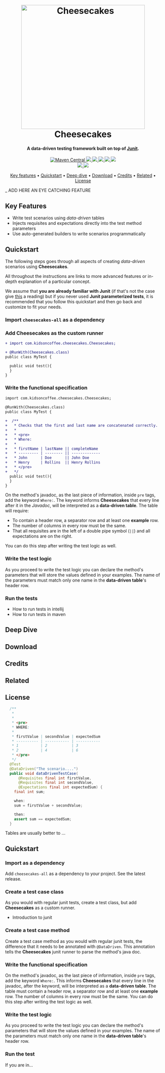 <h1 align="center">
  <br>
  <img src="https://cdn.pixabay.com/photo/2017/11/28/00/45/cheesecake-2982634_960_720.png" alt="Cheesecakes" width="400">
  <br>
  Cheesecakes
  <br>
</h1>

<h4 align="center">A data-driven testing framework built on top of <a href="https://junit.org/junit4/" target="_blank">Junit</a>.</h4>

<p align="center">
  <a href="#">
    <img alt="Maven Central" src="https://img.shields.io/maven-central/v/com.kidsoncoffee.cheesecakes/cheesecakes-all.svg"/>
  </a>
  <a href="https://travis-ci.org/kidsoncoffee/cheesecakes">
      <img src="https://travis-ci.org/kidsoncoffee/cheesecakes.svg?branch=master"/>
  </a>
  <a href="https://www.codacy.com/app/fernandochovich/cheesecakes?utm_source=github.com&amp;utm_medium=referral&amp;utm_content=kidsoncoffee/cheesecakes&amp;utm_campaign=Badge_Grade">
      <img src="https://api.codacy.com/project/badge/Grade/d06b366b33a74e1ba180a44fe68d20cd"/>
  </a>
  <a href="https://github.com/kidsoncoffee/cheesecakes/issues">
      <img src="https://img.shields.io/github/issues/kidsoncoffee/cheesecakes.svg"/>
  </a>
  <a href="#">
      <img src="https://img.shields.io/badge/contributions-welcome-orange.svg"/>
  </a>
  <a href="https://opensource.org/licenses/MIT">
      <img src="https://img.shields.io/badge/license-MIT-blue.svg"/>
  </a>
  <br/>
  <a href="https://gitter.im/cheesecakes-ddt">
    <img src="https://badges.gitter.im/cheesecakes-ddt.svg"/>
  </a>
  <a href="https://saythanks.io/to/kidsoncoffee">
      <img src="https://img.shields.io/badge/SayThanks.io-%E2%98%BC-1EAEDB.svg"/>
  </a>
</p>

<p align="center">
  <a href="#key-features">Key features</a> •
  <a href="#quickstart">Quickstart</a> •
  <a href="#deep-dive">Deep dive</a> •
  <a href="#download">Download</a> •
  <a href="#credits">Credits</a> •
  <a href="#related">Related</a> •
  <a href="#license">License</a>
</p>

_ ADD HERE AN EYE CATCHING FEATURE

## Key Features

* Write test scenarios using *data-driven* tables
* Injects requisites and expectations directly into the test method parameters
* Use auto-generated builders to write scenarios programmatically

## Quickstart

The following steps goes through all aspects of creating *data-driven* scenarios using **Cheesecakes**. 

All throughout the instructions are links to more advanced features or in-depth explanation of a particular concept. 

We assume that **you are already familiar with Junit** (if that's not the case give [this](https://junit.org/junit4/) a reading) but if you never used **Junit parameterized tests**, it is recommended that you follow this quickstart and then go back and customize to fit your needs.

### Import `cheesecakes-all` as a dependency

### Add **Cheesecakes** as the custom runner

```diff
+ import com.kidsoncoffee.cheesecakes.Cheesecakes;

+ @RunWith(Cheesecakes.class)
public class MyTest {

  public void test(){
  } 
}

```

### Write the functional specification

```diff
import com.kidsoncoffee.cheesecakes.Cheesecakes;

@RunWith(Cheesecakes.class)
public class MyTest {
  
+  /**
+   * Checks that the first and last name are concatenated correctly.
+   *
+   * <pre>
+   * Where:
+   * 
+   * firstName | lastName || completeName
+   * --------- | -------- || -------------
+   * John      | Doe      || John Doe
+   * Henry     | Rollins  || Henry Rollins
+   * </pre>
+   */
  public void test(){
  } 
}
```

On the method's javadoc, as the last piece of information, inside `pre` tags, add the keyword `Where:`. The keyword informs **Cheesecakes** that every line after it in the *Javadoc*, will be interpreted as a **data-driven table**. The table will require:
* To contain a header row, a separator row and at least one **example** row. 
* The number of columns in every row must be the same.
* That all requisites are in the left of a double pipe symbol (`||`) and all expectations are on the right.

You can do this step after writing the test logic as well.

### Write the test logic
  
As you proceed to write the test logic you can declare the method's parameters that will store the values defined in your examples. The name of the parameters must match only one name in the **data-driven table**'s header row.

### Run the tests

* How to run tests in intellij
* How to run tests in maven

## Deep Dive

## Download

## Credits

## Related

## License

```Java
  /**
   *
   *
   * <pre>
   * WHERE:
   *
   * firstValue | secondValue | expectedSum
   * ---------- | ----------- | -----------
   * 1          | 2           | 3
   * 2          | 4           | 6
   * </pre>
   */
  @Test
  @DataDriven("The scenario....")
  public void dataDrivenTestCase(
      @Requisites final int firstValue,
      @Requisites final int secondValue,
      @Expectations final int expectedSum) {
    final int sum;

    when:
    sum = firstValue + secondValue;

    then:
    assert sum == expectedSum;
  }
```

Tables are usually better to ...

## Quickstart

### Import as a dependency

Add `cheesecakes-all` as a dependency to your project. See the latest release.

### Create a test case class

As you would with regular junit tests, create a test class, but add **Cheesecakes** as a custom runner.

* Introduction to junit

### Create a test case method

Create a test case method as you would with regular junit tests, the difference that it needs to be annotated with `@DataDriven`. This annotation tells the **Cheesecakes** junit runner to parse the method's java doc.

[//]: # (Does it need to be annotated by default?)

### Write the functional specification

On the method's javadoc, as the last piece of information, inside `pre` tags, add the keyword `Where:`. This informs **Cheesecakes** that every line in the javadoc, after the keyword, will be interpreted as a **data-driven table**. The table must contain a header row, a separator row and at least one **example** row. The number of columns in every row must be the same. You can do this step after writing the test logic as well.

### Write the test logic

As you proceed to write the test logic you can declare the method's parameters that will store the values defined in your examples. The name of the parameters must match only one name in the **data-driven table**'s header row.

[//]: # (Do the example need to specifiy @Requisites or @Expectations by default?)

### Run the test

If you are in...

